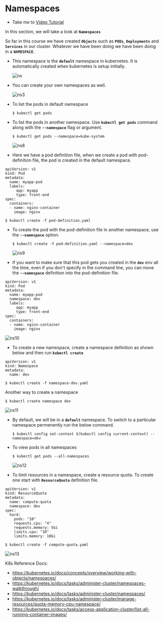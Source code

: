 # Namespaces
  - Take me to [Video Tutorial](https://kodekloud.com/courses/539883/lectures/9808159)
  
In this section, we will take a look at **`Namespaces`**

So far in this course we have created **`Objects`** such as **`PODs`**, **`Deployments`** and **`Services`** in our cluster. Whatever we have been doing we have been doing in a **`NAMESPACE`**.
- This namespace is the **`default`** namespace in kubernetes. It is automatically created when kubernetes is setup initially.

  ![ns](../../images/ns.PNG)
 
- You can create your own namespaces as well.

  ![ns3](../../images/ns3.PNG)
  
- To list the pods in default namespace
  ```
  $ kubectl get pods
  ```
- To list the pods in another namespace. Use **`kubectl get pods`** command along with the **`--namespace`** flag or argument.
  ```
  $ kubectl get pods --namespace=kube-system
  ```
  ![ns8](../../images/ns8.PNG)
  
- Here we have a pod definition file, when we create a pod with pod-definition file, the pod is created in the default namespace.

```
apiVersion: v1
kind: Pod
metadata:
  name: myapp-pod
  labels:
     app: myapp
     type: front-end
spec:
  containers:
  - name: nginx-container
    image: nginx
 ```
  ```
  $ kubectl create -f pod-definition.yaml
  ```
- To create the pod with the pod-definition file in another namespace, use the **`--namespace`** option.
  ```
  $ kubectl create -f pod-definition.yaml --namespace=dev
  ```
  ![ns9](../../images/ns9.PNG)

- If you want to make sure that this pod gets you created in the **`dev`** env all the time, even if you don't specify in the command line, you can move the **`--namespace`** definition into the pod-definition file.
```
apiVersion: v1
kind: Pod
metadata:
  name: myapp-pod
  namespace: dev
  labels:
     app: myapp
     type: front-end
spec:
  containers:
  - name: nginx-container
    image: nginx
 ```
  
  ![ns10](../../images/ns10.PNG)
  
- To create a new namespace, create a namespace definition as shown below and then run **`kubectl create`**
```
apiVersion: v1
kind: Namespace
metadata:
  name: dev
```

  ```
  $ kubectl create -f namespace-dev.yaml
  ```
  Another way to create a namespace
  ```
  $ kubectl create namespace dev
  ```
  ![ns11](../../images/ns11.PNG)
  
- By default, we will be in a **`default`** namespace. To switch to a particular namespace permenently run the below command.
  ```
  $ kubectl config set-context $(kubectl config current-context) --namespace=dev
  ```
- To view pods in all namespaces
  ```
  $ kubectl get pods --all-namespaces
  ```
  ![ns12](../../images/ns12.PNG)
  
- To limit resources in a namespace, create a resource quota. To create one start with **`ResourceQuota`** definition file.
```
apiVersion: v1
kind: ResourceQuota
metadata:
  name: compute-quota
  namespace: dev
spec:
  hard:
    pods: "10"
    requests.cpu: "4"
    requests.memory: 5Gi
    limits.cpu: "10"
    limits.memory: 10Gi
```
  ```
  $ kubectl create -f compute-quota.yaml
  ```
  ![ns13](../../images/ns13.PNG)
  
K8s Reference Docs:
- https://kubernetes.io/docs/concepts/overview/working-with-objects/namespaces/
- https://kubernetes.io/docs/tasks/administer-cluster/namespaces-walkthrough/
- https://kubernetes.io/docs/tasks/administer-cluster/namespaces/
- https://kubernetes.io/docs/tasks/administer-cluster/manage-resources/quota-memory-cpu-namespace/
- https://kubernetes.io/docs/tasks/access-application-cluster/list-all-running-container-images/
  
  
